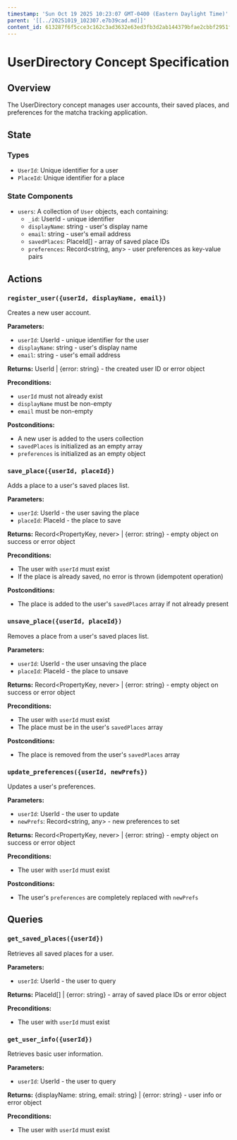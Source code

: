 ```yaml
---
timestamp: 'Sun Oct 19 2025 10:23:07 GMT-0400 (Eastern Daylight Time)'
parent: '[[../20251019_102307.e7b39cad.md]]'
content_id: 613287f6f5cce3c162c3ad3632e63ed3fb3d2ab144379bfae2cbbf2951fc254d
---
```


# UserDirectory Concept Specification

## Overview

The UserDirectory concept manages user accounts, their saved places, and preferences for the matcha tracking application.

## State

### Types

* `UserId`: Unique identifier for a user
* `PlaceId`: Unique identifier for a place

### State Components

* `users`: A collection of `User` objects, each containing:
  * `_id`: UserId - unique identifier
  * `displayName`: string - user's display name
  * `email`: string - user's email address
  * `savedPlaces`: PlaceId\[] - array of saved place IDs
  * `preferences`: Record\<string, any> - user preferences as key-value pairs

## Actions

### `register_user({userId, displayName, email})`

Creates a new user account.

**Parameters:**

* `userId`: UserId - unique identifier for the user
* `displayName`: string - user's display name
* `email`: string - user's email address

**Returns:** UserId | {error: string} - the created user ID or error object

**Preconditions:**

* `userId` must not already exist
* `displayName` must be non-empty
* `email` must be non-empty

**Postconditions:**

* A new user is added to the users collection
* `savedPlaces` is initialized as an empty array
* `preferences` is initialized as an empty object

### `save_place({userId, placeId})`

Adds a place to a user's saved places list.

**Parameters:**

* `userId`: UserId - the user saving the place
* `placeId`: PlaceId - the place to save

**Returns:** Record\<PropertyKey, never> | {error: string} - empty object on success or error object

**Preconditions:**

* The user with `userId` must exist
* If the place is already saved, no error is thrown (idempotent operation)

**Postconditions:**

* The place is added to the user's `savedPlaces` array if not already present

### `unsave_place({userId, placeId})`

Removes a place from a user's saved places list.

**Parameters:**

* `userId`: UserId - the user unsaving the place
* `placeId`: PlaceId - the place to unsave

**Returns:** Record\<PropertyKey, never> | {error: string} - empty object on success or error object

**Preconditions:**

* The user with `userId` must exist
* The place must be in the user's `savedPlaces` array

**Postconditions:**

* The place is removed from the user's `savedPlaces` array

### `update_preferences({userId, newPrefs})`

Updates a user's preferences.

**Parameters:**

* `userId`: UserId - the user to update
* `newPrefs`: Record\<string, any> - new preferences to set

**Returns:** Record\<PropertyKey, never> | {error: string} - empty object on success or error object

**Preconditions:**

* The user with `userId` must exist

**Postconditions:**

* The user's `preferences` are completely replaced with `newPrefs`

## Queries

### `get_saved_places({userId})`

Retrieves all saved places for a user.

**Parameters:**

* `userId`: UserId - the user to query

**Returns:** PlaceId\[] | {error: string} - array of saved place IDs or error object

**Preconditions:**

* The user with `userId` must exist

### `get_user_info({userId})`

Retrieves basic user information.

**Parameters:**

* `userId`: UserId - the user to query

**Returns:** {displayName: string, email: string} | {error: string} - user info or error object

**Preconditions:**

* The user with `userId` must exist
